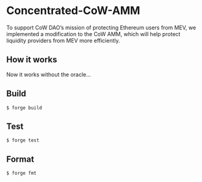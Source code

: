 # Concentrated-CoW-AMM

To support CoW DAO’s mission of protecting Ethereum users from MEV, we implemented a modification to the CoW AMM, which will help protect liquidity providers from MEV more efficiently.

## How it works

Now it works without the oracle...

## Build

```shell
$ forge build
```

## Test

```shell
$ forge test
```

## Format

```shell
$ forge fmt
```